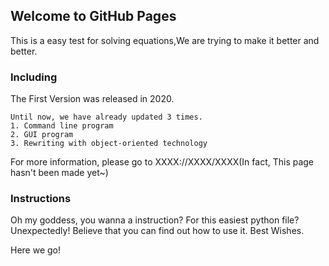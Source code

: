 ## Welcome to GitHub Pages
This is a easy test for solving equations,We are trying to make it better and better.

### Including

The First Version was released in 2020.

```History
Until now, we have already updated 3 times.
1. Command line program
2. GUI program
3. Rewriting with object-oriented technology
```

For more information, please go to XXXX://XXXX/XXXX(In fact, This page hasn't been made yet~)

### Instructions

Oh my goddess, you wanna a instruction? For this easiest python file? Unexpectedly!
Believe that you can find out how to use it.
Best Wishes.

Here we go!
